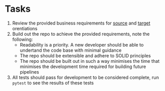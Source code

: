 # Tasks

1. Review the provided business requirements for [source](2%20Source%20Orientation%20Business%20Requirements.md) and [target](3%20Target%20Orientation%20Business%20Requirements.md) orentiations
2. Build out the repo to achieve the provided requirements, note the following:
   - Readability is a priority. A new developer should be able to undertand the code base with minimal guidance
   - The repo should be extensible and adhere to SOLID principles
   - The repo should be built out in such a way minimises the time  that minimises the development time required for building future pipelines
3. All tests should pass for development to be considered complete, run `pytest` to see the results of these tests
